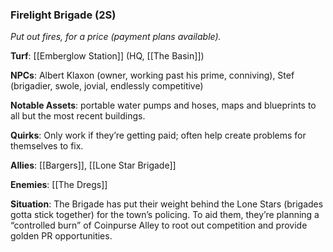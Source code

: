 ---
---

### Firelight Brigade (2S)
*Put out fires, for a price (payment plans available).*

**Turf**: [[Emberglow Station]] (HQ, [[The Basin]])

**NPCs**: Albert Klaxon (owner, working past his prime, conniving), Stef (brigadier, swole, jovial, endlessly competitive) 

**Notable Assets**: portable water pumps and hoses, maps and blueprints to all but the most recent buildings.

**Quirks**: Only work if they’re getting paid; often help create problems for themselves to fix.

**Allies**: [[Bargers]], [[Lone Star Brigade]]

**Enemies**: [[The Dregs]]

**Situation**: The Brigade has put their weight behind the Lone Stars (brigades gotta stick together) for the town’s policing. To aid them, they’re planning a “controlled burn” of Coinpurse Alley to root out competition and provide golden PR opportunities.